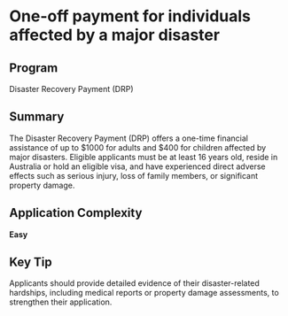 # One-off payment for individuals affected by a major disaster
  
## Program
Disaster Recovery Payment (DRP)

## Summary
The Disaster Recovery Payment (DRP) offers a one-time financial assistance of up to $1000 for adults and $400 for children affected by major disasters. Eligible applicants must be at least 16 years old, reside in Australia or hold an eligible visa, and have experienced direct adverse effects such as serious injury, loss of family members, or significant property damage.

## Application Complexity
**Easy**

## Key Tip
Applicants should provide detailed evidence of their disaster-related hardships, including medical reports or property damage assessments, to strengthen their application.
